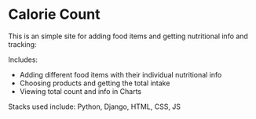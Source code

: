 # Calorie Count

This is an simple site for adding food items and getting nutritional info and tracking:

Includes: 
* Adding different food items with their individual nutritional info 
* Choosing products and getting the total intake 
* Viewing total count and info in Charts


Stacks used include: 
Python, Django, HTML, CSS, JS

